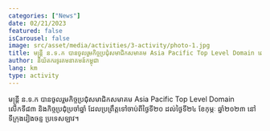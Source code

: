 ```yaml
---
categories: ["News"]
date: 02/21/2023
featured: false
isCarousel: false
image: src/asset/media/activities/3-activity/photo-1.jpg
title: មន្រ្តី ន.ទ.ក បានចូលរួមកិច្ចប្រជុំសមាជិកសមាគម Asia Pacific Top Level Domain លើកទី៨៣ និងកិច្ចប្រជុំប្រចាំឆ្នាំនៅទីក្រុងវៀងចន្ទ ប្រទេសឡាវ
author: និយ័តករទូរគមនាគមន៍កម្ពុជា
lang: km
type: activity
---
```


មន្រ្តី ន.ទ.ក បានចូលរួមកិច្ចប្រជុំសមាជិកសមាគម Asia Pacific Top Level Domain លើកទី៨៣ និងកិច្ចប្រជុំប្រចាំឆ្នាំ ដែលប្រព្រឹត្តទៅចាប់ពីថ្ងៃទី២០ ដល់ថ្ងៃទី២៤ ខែកុម្ភៈ ឆ្នាំ២០២៣ នៅទីក្រុងវៀងចន្ទ ប្រទេសឡាវ។
